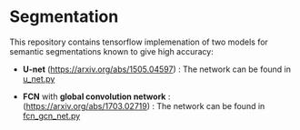 # Segmentation

This repository contains tensorflow implemenation of two models for semantic segmentations known to give high accuracy:

* **U-net** (https://arxiv.org/abs/1505.04597) : The network can be found in [u_net.py](./u_net.py)

* **FCN** with **global convolution network** : (https://arxiv.org/abs/1703.02719) : The network can be found in [fcn_gcn_net.py](./fcn_gcn_net.py)


  